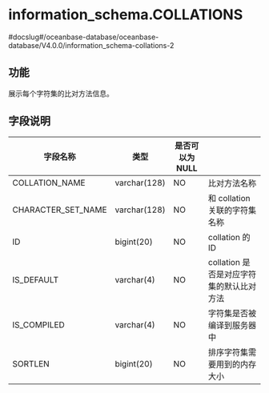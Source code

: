 information_schema.COLLATIONS
==================================================

#docslug#/oceanbase-database/oceanbase-database/V4.0.0/information_schema-collations-2

功能
-----------

展示每个字符集的比对方法信息。

字段说明
-------------

|      **字段名称**      |    **类型**    | **是否可以为 NULL** |                           |
|--------------------|--------------|----------------|---------------------------|
| COLLATION_NAME     | varchar(128) | NO             | 比对方法名称                    |
| CHARACTER_SET_NAME | varchar(128) | NO             | 和 collation 关联的字符集名称      |
| ID                 | bigint(20)   | NO             | collation 的 ID            |
| IS_DEFAULT         | varchar(4)   | NO             | collation 是否是对应字符集的默认比对方法 |
| IS_COMPILED        | varchar(4)   | NO             | 字符集是否被编译到服务器中             |
| SORTLEN            | bigint(20)   | NO             | 排序字符集需要用到的内存大小            |
